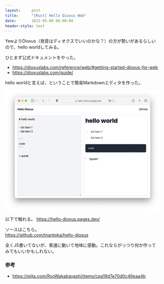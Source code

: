 ```yaml
---
layout:     post
title:      "[Rust] Hello Dioxus Web"
date:       2022-05-08 00:00:00
header-style: text
---
```


YewよりDioxus（発音はディオクスでいいのかな？）の方が勢いがあるらしいので、hello worldしてみる。

ひとまず公式ドキュメントをやった。

- <https://dioxuslabs.com/reference/web/#getting-started-dioxus-for-web> 
- <https://dioxuslabs.com/guide/>

hello worldと言えば、ということで簡易Markdownエディタを作った。

![](/img/in-post/2022-05-08-000001/1.png)

以下で触れる。
<https://hello-dioxus.pages.dev/>

ソースはこちら。  
<https://github.com/tnantoka/hello-dioxus>

全くJS書いてないが、普通に動いて地味に感動。これならがっつり何か作ってみてもいいかもしれない。

### 参考

- <https://qiita.com/RyoWakabayashi/items/cea19d7e70d0c46eaa4b>

